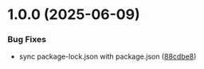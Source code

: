 # 1.0.0 (2025-06-09)


### Bug Fixes

* sync package-lock.json with package.json ([88cdbe8](https://github.com/NatanBack77/C-Watch/commit/88cdbe8339216ab20ebdcf74042249a6272e5576))

